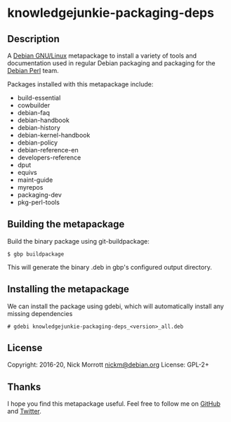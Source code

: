 # knowledgejunkie-packaging-deps

## Description

A [Debian GNU/Linux][debian] metapackage to install a variety of tools and documentation used in
regular Debian packaging and packaging for the [Debian Perl][debian-perl] team.

Packages installed with this metapackage include:

- build-essential
- cowbuilder
- debian-faq
- debian-handbook
- debian-history
- debian-kernel-handbook
- debian-policy
- debian-reference-en
- developers-reference
- dput
- equivs
- maint-guide
- myrepos
- packaging-dev
- pkg-perl-tools


## Building the metapackage

Build the binary package using git-buildpackage:

    $ gbp buildpackage

This will generate the binary .deb in gbp's configured output directory.


## Installing the metapackage

We can install the package using gdebi, which will automatically install
any missing dependencies

    # gdebi knowledgejunkie-packaging-deps_<version>_all.deb


## License

Copyright: 2016-20, Nick Morrott <nickm@debian.org>
License: GPL-2+


## Thanks

I hope you find this metapackage useful. Feel free to follow me on [GitHub][github] and [Twitter][twitter].

[debian]: http://www.debian.org/
[debian-perl]: https://pkg-perl.alioth.debian.org/
[github]: https://github.com/knowledgejunkie
[twitter]: http://twitter.com/nickmorrott
